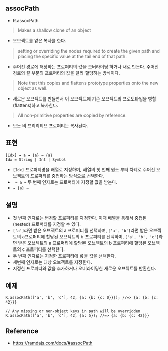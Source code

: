 ## assocPath
- R.assocPath
> Makes a shallow clone of an object
- 오브젝트를 앝은 복사를 한다.
> setting or overriding the nodes required to create the given path and placing the specific value at the tail end of that path.
- 주어진 경로에 해당하는 프로퍼티의 값을 오버라이딩 하거나 새로 만든다. 주어진 경로의 끝 부분의 프로퍼티의 값을 달리 할당하는 방식이다.
> Note that this copies and flattens prototype properties onto the new object as well.
- 새로운 오브젝트를 만들면서 이 오브젝트에 기존 오브젝트의 프로토타입을 병합(flattens)하고 복사한다.
>  All non-primitive properties are copied by reference.
- 모든 비 프리리티브 프로퍼티는 복사된다. 


## 표현
```
[Idx] → a → {a} → {a}
Idx = String | Int | Symbol
```
- `[Idx]` 프로퍼티명을 배열로 지정하며, 배열의 첫 번째 원소 부터 차례로 주어진 오브젝트의 프로퍼티를 중첩하는 방식으로 선택한다.
- ` → a →` 두 번째 인자로는 프로퍼티에 지정할 값을 받는다.
- `→ {a} →` 

## 설명
- 첫 번째 인자로는 변경할 프로퍼티를 지정한다. 이때 배열을 통해서 중첩된(nested) 프로퍼티를 지정할 수 있다.
- `['a']`라면 받은 오브젝트의 a 프로퍼티를 선택하며, `['a', 'b']`라면 받은 오브젝트의 a프로퍼티에 할당된 오브젝트의 b 프로퍼티를 선택하며, `['a', 'b', 'c']`라면 받은 오브젝트의 a 프로퍼티에 할당된 오브젝트의 b 프로퍼티에 할당된 오브젝트의 c 프로퍼티를 선택한다.
- 두 번째 인자로는 지정한 프로퍼티에 넣을 값을 선택한다.
- 세번째 인자로는 대상 오브젝트를 지정한다.
- 지정한 프로퍼티와 값을 추가하거나 오버라이딩한 새로운 오브젝트를 반환한다.


## 예제
```
R.assocPath(['a', 'b', 'c'], 42, {a: {b: {c: 0}}}); //=> {a: {b: {c: 42}}}

// Any missing or non-object keys in path will be overridden
R.assocPath(['a', 'b', 'c'], 42, {a: 5}); //=> {a: {b: {c: 42}}}
```

## Reference
- https://ramdajs.com/docs/#assocPath
